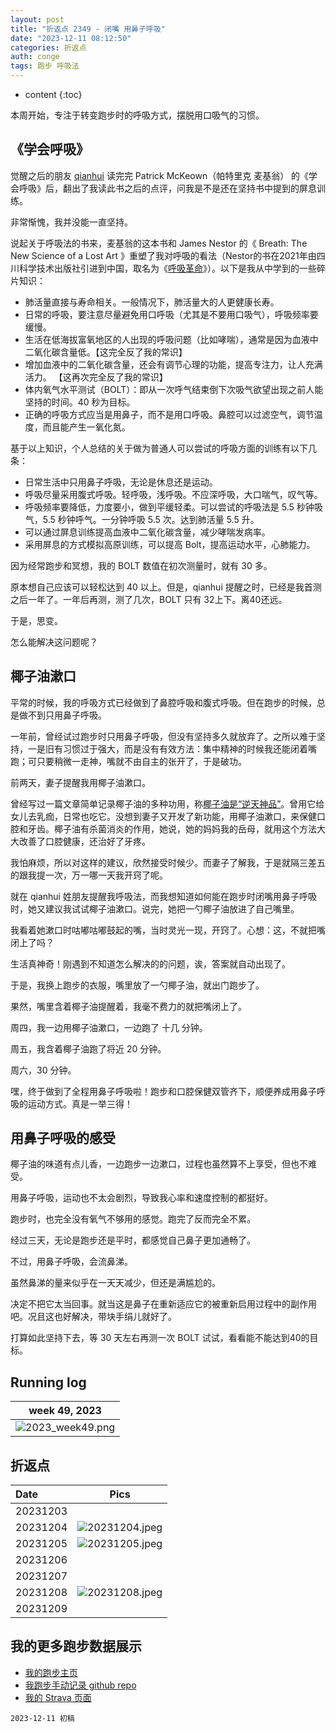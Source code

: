 ```yaml
---
layout: post
title: "折返点 2349 - 闭嘴 用鼻子呼吸"
date: "2023-12-11 08:12:50"
categories: 折返点
auth: conge
tags: 跑步 呼吸法
---
```

* content
{:toc}

本周开始，专注于转变跑步时的呼吸方式，摆脱用口吸气的习惯。




## 《学会呼吸》

觉醒之后的朋友 [qianhui](https://zhuanlan.zhihu.com/p/665213671) 读完完 Patrick McKeown（帕特里克 麦基翁） 的《学会呼吸》后，翻出了我读此书之后的点评，问我是不是还在坚持书中提到的屏息训练。

非常惭愧，我并没能一直坚持。

说起关于呼吸法的书来，麦基翁的这本书和 James Nestor 的《 Breath: The New Science of a Lost Art 》重塑了我对呼吸的看法（Nestor的书在2021年由四川科学技术出版社引进到中国，取名为《[呼吸革命](https://neodb.social/book/1PbiLlgdpHSUX0FwQDamxJ)》）。以下是我从中学到的一些碎片知识：

* 肺活量直接与寿命相关。一般情况下，肺活量大的人更健康长寿。
* 日常的呼吸，要注意尽量避免用口呼吸（尤其是不要用口吸气），呼吸频率要缓慢。
* 生活在低海拔富氧地区的人出现的呼吸问题（比如哮喘），通常是因为血液中二氧化碳含量低。【这完全反了我的常识】
* 增加血液中的二氧化碳含量，还会有调节心理的功能，提高专注力，让人充满活力。 【这再次完全反了我的常识】
* 体内氧气水平测试（BOLT）：即从一次呼气结束倒下次吸气欲望出现之前人能坚持的时间。40 秒为目标。
* 正确的呼吸方式应当是用鼻子，而不是用口呼吸。鼻腔可以过滤空气，调节温度，而且能产生一氧化氮。 

基于以上知识，个人总结的关于做为普通人可以尝试的呼吸方面的训练有以下几条：

* 日常生活中只用鼻子呼吸，无论是休息还是运动。
* 呼吸尽量采用腹式呼吸。轻呼吸，浅呼吸。不应深呼吸，大口喘气，叹气等。 
* 呼吸频率要降低，力度要小，做到平缓轻柔。可以尝试的呼吸法是 5.5 秒钟吸气，5.5 秒钟呼气。一分钟呼吸 5.5 次。达到肺活量 5.5 升。
* 可以通过屏息训练提高血液中二氧化碳含量，减少哮喘发病率。
* 采用屏息的方式模拟高原训练，可以提高 Bolt，提高运动水平，心肺能力。

因为经常跑步和冥想，我的 BOLT 数值在初次测量时，就有 30 多。

原本想自己应该可以轻松达到 40 以上。但是，qianhui 提醒之时，已经是我首测之后一年了。一年后再测，测了几次，BOLT 只有 32上下。离40还远。

于是，思变。

怎么能解决这问题呢？

## 椰子油漱口

平常的时候，我的呼吸方式已经做到了鼻腔呼吸和腹式呼吸。但在跑步的时候，总是做不到只用鼻子呼吸。

一年前，曾经试过跑步时只用鼻子呼吸，但没有坚持多久就放弃了。之所以难于坚持，一是旧有习惯过于强大，而是没有有效方法：集中精神的时候我还能闭着嘴跑；可只要稍微一走神，嘴就不由自主的张开了，于是破功。

前两天，妻子提醒我用椰子油漱口。

曾经写过一篇文章简单记录椰子油的多种功用，称[椰子油是“逆天神品”](https://conge.livingwithfcs.org/2014/12/07/ni-tian-shen-pin-ye-zi-you/)。曾用它给女儿去乳痂，日常也吃它。没想到妻子又开发了新功能，用椰子油漱口，来保健口腔和牙齿。椰子油有杀菌消炎的作用，她说，她的妈妈我的岳母，就用这个方法大大改善了口腔健康，还治好了牙疼。

我怕麻烦，所以对这样的建议，欣然接受时候少。而妻子了解我，于是就隔三差五的跟我提一次，万一哪一天我开窍了呢。

就在 qianhui 姓朋友提醒我呼吸法，而我想知道如何能在跑步时闭嘴用鼻子呼吸时，她又建议我试试椰子油漱口。说完，她把一勺椰子油放进了自己嘴里。

我看着她漱口时咕嘟咕嘟鼓起的嘴，当时灵光一现，开窍了。心想：这，不就把嘴闭上了吗？

生活真神奇！刚遇到不知道怎么解决的的问题，诶，答案就自动出现了。

于是，我换上跑步的衣服，嘴里放了一勺椰子油，就出门跑步了。

果然，嘴里含着椰子油提醒着，我毫不费力的就把嘴闭上了。

周四，我一边用椰子油漱口，一边跑了 十几 分钟。

周五，我含着椰子油跑了将近 20 分钟。

周六，30 分钟。

嘿，终于做到了全程用鼻子呼吸啦！跑步和口腔保健双管齐下，顺便养成用鼻子呼吸的运动方式。真是一举三得！

## 用鼻子呼吸的感受

椰子油的味道有点儿香，一边跑步一边漱口，过程也虽然算不上享受，但也不难受。

用鼻子呼吸，运动也不太会剧烈，导致我心率和速度控制的都挺好。

跑步时，也完全没有氧气不够用的感觉。跑完了反而完全不累。

经过三天，无论是跑步还是平时，都感觉自己鼻子更加通畅了。

不过，用鼻子呼吸，会流鼻涕。

虽然鼻涕的量来似乎在一天天减少，但还是满尴尬的。

决定不把它太当回事。就当这是鼻子在重新适应它的被重新启用过程中的副作用吧。况且这也好解决，带块手绢儿就好了。

打算如此坚持下去，等 30 天左右再测一次 BOLT 试试，看看能不能达到40的目标。

## Running log

| week 49, 2023 |
| :-----------: |
| ![2023_week49.png](https://s2.loli.net/2023/12/12/nUvaNCsiShfBZHg.png) |

## 折返点

| Date     | Pics  |
| :------- | :------------------------------------------------------------------: |
| 20231203 |  |
| 20231204 | ![20231204.jpeg](https://s2.loli.net/2023/12/12/67iKlk1ALPjnDUH.jpg) |
| 20231205 | ![20231205.jpeg](https://s2.loli.net/2023/12/12/Rvx3nSaeZhNsuVj.jpg) |
| 20231206 |  |
| 20231207 |  |
| 20231208 | ![20231208.jpeg](https://s2.loli.net/2023/12/12/ONGlLsAgtDCyZUb.jpg) |
| 20231209 |  |

## 我的更多跑步数据展示

* [我的跑步主页](https://conge.livingwithfcs.org/running_page/)
* [我跑步手动记录 github repo](https://github.com/conge/RunningStreak)
* [我的 Strava 页面](https://www.strava.com/athletes/57680242)

```
2023-12-11 初稿
```
